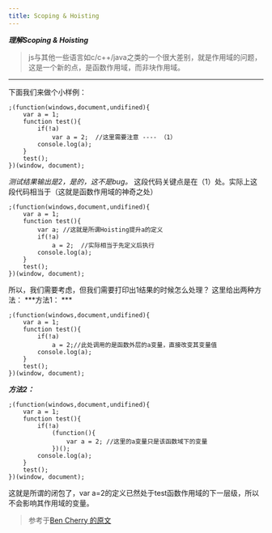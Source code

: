 ```yaml
---
title: Scoping & Hoisting
---
```


***理解Scoping & Hoisting***
>js与其他一些语言如c/c++/java之类的一个很大差别，就是作用域的问题，这是一个新的点，是函数作用域，而非块作用域。

-------------------
下面我们来做个小样例：

```
;(function(windows,document,undifined){
	var a = 1;
	function test(){
		if(!a)
			var a = 2;  //这里需要注意 ---- （1）
		console.log(a);
	}
	test();
})(window, document);
```
*测试结果输出是2，是的，这不是bug。*
这段代码关键点是在（1）处。实际上这段代码相当于（这就是函数作用域的神奇之处）

```
;(function(windows,document,undifined){
	var a = 1;
	function test(){
	    var a; //这就是所谓Hoisting提升a的定义
		if(!a)
			a = 2;  //实际相当于先定义后执行
		console.log(a);
	}
	test();
})(window, document);
```
所以，我们需要考虑，但我们需要打印出1结果的时候怎么处理？
这里给出两种方法：
***方法1： ***

```
;(function(windows,document,undifined){
	var a = 1;
	function test(){
		if(!a)
			a = 2;//此处调用的是函数外层的a变量，直接改变其变量值
		console.log(a);
	}
	test();
})(window, document);
```
***方法2：***

```
;(function(windows,document,undifined){
	var a = 1;
	function test(){
		if(!a)
			(function(){
				var a = 2; //这里的a变量只是该函数域下的变量
			})(); 	
		console.log(a);
	}
	test();
})(window, document);

```
这就是所谓的闭包了，var a=2的定义已然处于test函数作用域的下一层级，所以不会影响其作用域的变量。

> 参考于<a href="http://www.adequatelygood.com/JavaScript-Scoping-and-Hoisting.html" target="_blank">Ben Cherry 的原文
